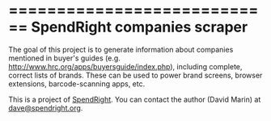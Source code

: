 <!-- -*- coding: utf-8 -*- -->
============================
SpendRight companies scraper
============================

The goal of this project is to generate information about companies mentioned
in buyer's guides (e.g. http://www.hrc.org/apps/buyersguide/index.php),
including complete, correct lists of brands. These can be used to power
brand screens, browser extensions, barcode-scanning apps, etc.

This is a project of [SpendRight](http://spendright.org). You can contact
the author (David Marin) at dave@spendright.org.
